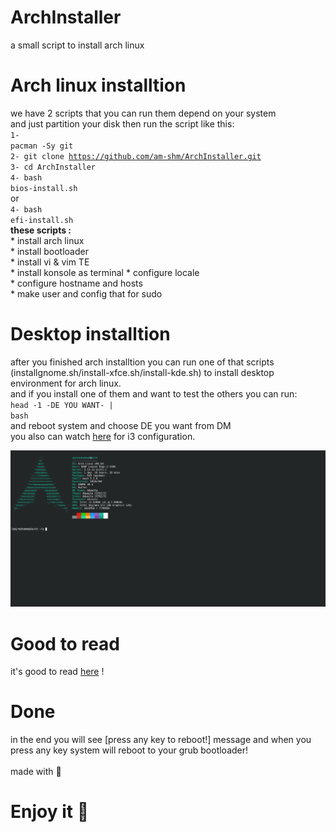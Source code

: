 # ArchInstaller
a small script to install arch linux 

# Arch linux installtion
we have 2 scripts that you can run them depend on your system<br>
and just partition your disk then run the script like this:<br>
<code>1- pacman -Sy git</code><br>
<code>2- git clone https://github.com/am-shm/ArchInstaller.git</code><br>
<code>3- cd ArchInstaller</code><br>
<code>4- bash bios-install.sh</code><br>
or<br>
<code>4- bash efi-install.sh</code><br>
<b>these scripts :</b><br>
     * install arch linux<br>
     * install bootloader<br>
     * install vi & vim TE<br>
     * install konsole as terminal
     * configure locale<br>
     * configure hostname and hosts<br>
     * make user and config that for sudo<br>

# Desktop installtion
after you finished arch installtion you can run one of that scripts (installgnome.sh/install-xfce.sh/install-kde.sh) to install desktop environment for arch linux.<br>
and if you install one of them and want to test the others you can run:<br>
<code>head -1 -DE YOU WANT- | bash</code><br>
and reboot system and choose DE you want from DM<br>
you also can watch <a href="https://github.com/am-shm/minimal-desktop-configuration">here</a> for i3 configuration.<br>
<center>
    <img src="https://github.com/am-shm/ArchInstaller/blob/main/image_2021-08-25_17-25-52.png">
</center>

# Good to read
it's good to read <a href="https://github.com/am-shm/ArchInstaller/tree/main/about">here</a> !
# Done
in the end you will see [press any key to reboot!] message and when you press any key system will reboot to your grub bootloader!
<br><br>
made with 💙
<br>
<h1>Enjoy it 🍬</h1>
